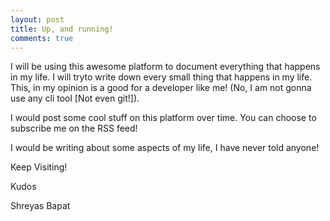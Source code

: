 ```yaml
---
layout: post
title: Up, and running!
comments: true
---
```


I will be using this awesome platform to document everything that happens in my life. I will tryto write down every small thing that happens in my life. This, in my opinion is a good for a developer like me! (No, I am not gonna use any cli tool [Not even git!]).

I would post some cool stuff on this platform over time. You can choose to subscribe me on the RSS feed! 

I would be writing about some aspects of my life, I have never told anyone! 

Keep Visiting!

Kudos

Shreyas Bapat

